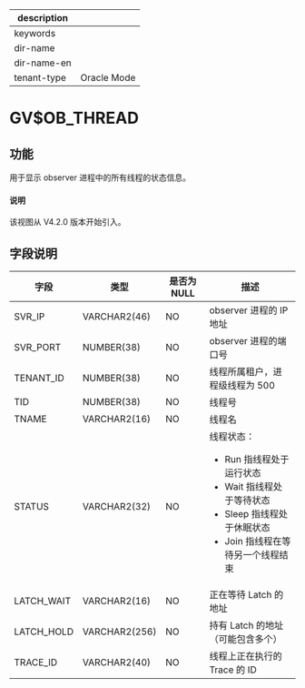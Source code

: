 |description||
|---|---|
|keywords||
|dir-name||
|dir-name-en||
|tenant-type|Oracle Mode|

# GV$OB_THREAD

## 功能

 用于显示 observer 进程中的所有线程的状态信息。

<main id="notice" type='explain'>
  <h4>说明</h4>
  <p>该视图从 V4.2.0 版本开始引入。</p>
</main>

## 字段说明

| **字段** | **类型** | **是否为 NULL** | **描述** |
| --- | --- | --- | --- |
| SVR_IP | VARCHAR2(46) | NO | observer 进程的 IP 地址 |
| SVR_PORT | NUMBER(38) | NO | observer 进程的端口号 |
| TENANT_ID | NUMBER(38) | NO | 线程所属租户，进程级线程为 500 |
| TID | NUMBER(38) | NO | 线程号 |
| TNAME | VARCHAR2(16) | NO | 线程名 |
| STATUS | VARCHAR2(32) | NO | 线程状态：<ul><li> Run 指线程处于运行状态  </li><li> Wait 指线程处于等待状态 </li><li> Sleep 指线程处于休眠状态 </li><li> Join 指线程在等待另一个线程结束 </li></ul>|
| LATCH_WAIT | VARCHAR2(16) | NO | 正在等待 Latch 的地址 |
| LATCH_HOLD | VARCHAR2(256) | NO | 持有 Latch 的地址（可能包含多个） |
| TRACE_ID | VARCHAR2(40) | NO | 线程上正在执行的 Trace 的 ID |
